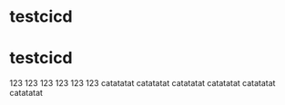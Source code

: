 # testcicd
# testcicd
123
123
123
123
123
123
catatatat
catatatat
catatatat
catatatat
catatatat
catatatat
